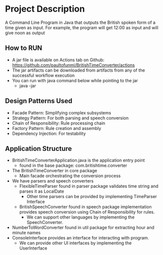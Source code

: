 # Project Description
A Command Line Program in Java that outputs the British spoken form of a time given as input. 
For example, the program will get 12:00 as input and will give noon as output

## How to RUN
- A jar file is available on Actions tab on Github: https://github.com/paultofunmi/BritishTimeConverter/actions
- The jar artifacts can be downloaded from artifacts from any of the successful workflow execution
- You can run with java command below while pointing to the jar
  - java -jar <path to downloaded jar> 

## Design Patterns Used
- Facade Pattern: Simplifying complex subsystems
- Strategy Pattern: For both parsing and speech conversion
- Chain of Responsibility: Rule processing chain
- Factory Pattern: Rule creation and assembly
- Dependency Injection: For testability

## Application Structure
- BritishTimeConverterApplication.java is the application entry point
  - found in the base package: com.britishtime.converter
- The BritishTimeConverter in core package
  - Main facade orchestrating the conversion process
- We have parsers and speech converters
  - FlexibleTimeParser found in parser package validates time string and parses it as LocalDate
    - Other time parsers can be provided by implementing TimeParser Interface
  - BritishSpeechConverter found in speech package implementation provides speech conversion using Chain of Responsibility for rules.
    - We can support other languages by implementing the SpeechConverter.
- NumberToWordConverter found in util package for extracting hour and minute names
- ConsoleInterface provides an interface for interacting with program.
  - We can provide other UI interfaces by implementing the UserInterface